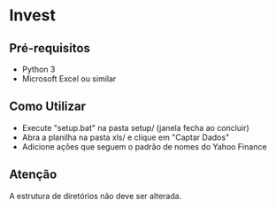 # Invest

## Pré-requisitos

* Python 3
* Microsoft Excel ou similar

## Como Utilizar

* Execute "setup.bat" na pasta setup/ (janela fecha ao concluir)
* Abra a planilha na pasta xls/ e clique em "Captar Dados"
* Adicione ações que seguem o padrão de nomes do Yahoo Finance

## Atenção

A estrutura de diretórios não deve ser alterada.